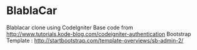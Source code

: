 # BlablaCar
Blablacar clone using CodeIgniter
Base code from http://www.tutorials.kode-blog.com/codeigniter-authentication
Bootstrap Template : http://startbootstrap.com/template-overviews/sb-admin-2/
